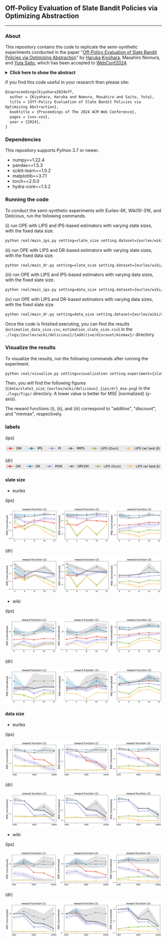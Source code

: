 ## Off-Policy Evaluation of Slate Bandit Policies via Optimizing Abstraction

---

### About
This repository contains the code to replicate the semi-synthetic experiments conducted in the paper "[Off-Policy Evaluation of Slate Bandit Policies via Optimizing Abstraction]()" by [Haruka Kiyohara](https://sites.google.com/view/harukakiyohara), Masahiro Nomura, and [Yuta Saito](https://usait0.com/en/), which has been accepted to [WebConf2024](https://www2024.thewebconf.org/). 
<!-- [[paper]()] [[arXiv]()] [[slide]()] -->

<details>
<summary><strong>Click here to show the abstract </strong></summary>

We study *off-policy evaluation* (OPE) in the slate contextual bandits where a policy selects multi-dimensional actions known as slates. This problem is widespread in recommender systems, search engines, to marketing promotions, however, the typical Inverse Propensity Scoring (IPS) estimator suffers from substantial variance due to large action spaces, making effective OPE a significant challenge. The PseudoInverse (PI) estimator has been introduced to mitigate variance by assuming linearity in the reward function, but this can result in significant bias as this assumption is hard-to-verify from observed data and is often substantially violated. To address the limitations of previous estimators, we develop a novel estimator for OPE of slate bandits, called *Latent IPS* (LIPS), which defines importance weights in the low-dimensional slate abstraction space where we optimize slate abstractions to minimize the bias and variance of LIPS in a data-driven way. By doing so, LIPS can substantially reduce the variance of IPS without imposing restrictive assumptions on the reward function structure like linearity. Through experiments, we demonstrate that LIPS substantially outperforms existing estimators, particularly in scenarios with non-linear rewards and large slate spaces.

</details>

If you find this code useful in your research then please site:
```
@inproceedings{kiyohara2024off,
  author = {Kiyohara, Haruka and Nomura, Masahiro and Saito, Yuta},
  title = {Off-Policy Evaluation of Slate Bandit Policies via Optimizing Abstraction},
  booktitle = {Proceedings of The 2024 ACM Web Conference},
  pages = {xxx-xxx},
  year = {2024},
}
```

### Dependencies
This repository supports Python 3.7 or newer.

- numpy==1.22.4
- pandas==1.5.3
- scikit-learn==1.0.2
- matplotlib==3.7.1
- torch==2.0.0
- hydra-core==1.3.2

### Running the code
To conduct the semi-synthetic experiments with Eurlex-4K, Wiki10-31K, and Delicious, run the following commands.

(i) run OPE with LIPS and IPS-based estimators with varying slate sizes, with the fixed data size.
```bash
python real/main_ips.py setting=slate_size setting.dataset={eurlex/wiki/delicious} setting.reward_function_type={additive/discount/minmax}
```

(ii) run OPE with LIPS and DR-based estimators with varying slate sizes, with the fixed data size.
```bash
python real/main_dr.py setting=slate_size setting.dataset={eurlex/wiki/delicious} setting.reward_function_type={additive/discount/minmax}
```

(iii) run OPE with LIPS and IPS-based estimators with varying data sizes, with the fixed slate size.
```bash
python real/main_ips.py setting=data_size setting.dataset={eurlex/wiki/delicious} setting.reward_function_type={additive/discount/minmax}
```

(iv) run OPE with LIPS and DR-based estimators with varying data sizes, with the fixed slate size.
```bash
python real/main_dr.py setting=data_size setting.dataset={eurlex/wiki/delicious} setting.reward_function_type={additive/discount/minmax}
```

Once the code is finished executing, you can find the results (`estimation_data_size.csv`, `estimation_slate_size.csv`) in the `./logs/{eurlex/wiki/delicious}/{additive/discount/minmax}/` directory.

### Visualize the results
To visualize the results, run the following commands after running the experiment.

```bash
python real/visualize.py setting=visualization setting.experiment={slate_size/data_size} setting.dataset={eurlex/wiki/delicious} setting.baseline_type={ips/dr}
```

Then, you will find the following figures (`{data/slate}_size_{eurlex/wiki/delicious}_{ips/dr}_mse.png`) in the `./logs/figs/` directory. A lower value is better for MSE (normalized) (y-axis).

The reward functions (i), (ii), and (iii) correspond to "additive", "discount", and "minmax", respectively.

### labels

(ips)

<img src="./figs/label.png">  

(dr)
<img src="./figs/label_dr.png">  

#### slate size

- eurlex 

(ips)

<img src="./figs/slate_size_eurlex_ips_mse.png">  

(dr)

<img src="./figs/slate_size_eurlex_dr_mse.png">  

- wiki

(ips)

<img src="./figs/slate_size_wiki_ips_mse.png">  

(dr)

<img src="./figs/slate_size_wiki_dr_mse.png">  


#### data size

- eurlex 

(ips)

<img src="./figs/data_size_eurlex_ips_mse.png">  

(dr)

<img src="./figs/data_size_eurlex_dr_mse.png">  

- wiki

(ips)

<img src="./figs/data_size_wiki_ips_mse.png">  

(dr)

<img src="./figs/data_size_wiki_dr_mse.png">  
